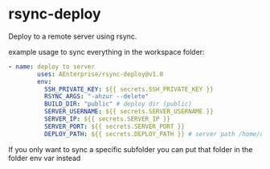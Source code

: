 # rsync-deploy

Deploy to a remote server using rsync.

example usage to sync everything in the workspace folder:

```yml
- name: deploy to server
        uses: AEnterprise/rsync-deploy@v1.0
        env:
          SSH_PRIVATE_KEY: ${{ secrets.SSH_PRIVATE_KEY }}
          RSYNC_ARGS: "-ahzur --delete"
          BUILD_DIR: "public" # deploy dir (public)
          SERVER_USERNAME: ${{ secrets.SERVER_USERNAME }}
          SERVER_IP: ${{ secrets.SERVER_IP }}
          SERVER_PORT: ${{ secrets.SERVER_PORT }}
          DEPLOY_PATH: ${{ secrets.DEPLOY_PATH }} # server path /home/user/public_html
```

If you only want to sync a specific subfolder you can put that folder in the folder env var instead
